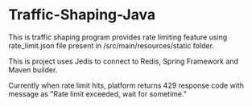 # Traffic-Shaping-Java

This is traffic shaping program provides rate limiting feature using rate_limit.json file present in /src/main/resources/static folder.

This is project uses Jedis to connect to Redis, Spring Framework and Maven builder.

Currently when rate limit hits, platform returns 429 response code with message as "Rate limit exceeded, wait for sometime."
